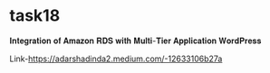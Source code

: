 # task18
𝐈𝐧𝐭𝐞𝐠𝐫𝐚𝐭𝐢𝐨𝐧 𝐨𝐟 𝐀𝐦𝐚𝐳𝐨𝐧 𝐑𝐃𝐒 𝐰𝐢𝐭𝐡 𝐌𝐮𝐥𝐭𝐢-𝐓𝐢𝐞𝐫 𝐀𝐩𝐩𝐥𝐢𝐜𝐚𝐭𝐢𝐨𝐧 𝐖𝐨𝐫𝐝𝐏𝐫𝐞𝐬𝐬

Link-https://adarshadinda2.medium.com/-12633106b27a
